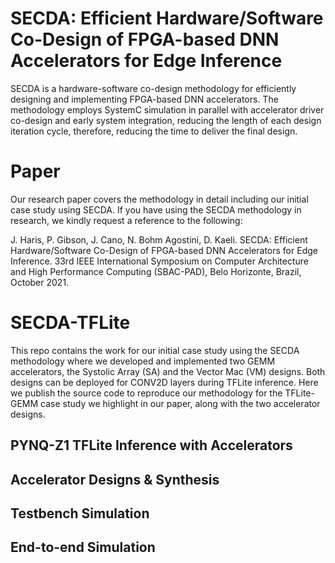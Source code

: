 
# SECDA: Efficient Hardware/Software Co-Design of FPGA-based DNN Accelerators for Edge Inference
SECDA is a hardware-software co-design methodology for efficiently designing and implementing FPGA-based DNN accelerators. The methodology employs SystemC simulation in parallel with accelerator driver co-design and early system integration, reducing the length of each design iteration cycle, therefore, reducing the time to deliver the final design.

# Paper
Our research paper covers the methodology in detail including our initial case study using SECDA. If you have using the SECDA methodology in research, we kindly request a reference to the following:

J. Haris, P. Gibson, J. Cano, N. Bohm Agostini, D. Kaeli. SECDA: Efficient Hardware/Software Co-Design of FPGA-based DNN Accelerators for Edge Inference. 33rd IEEE International Symposium on Computer Architecture and High Performance Computing (SBAC-PAD), Belo Horizonte, Brazil, October 2021.

# SECDA-TFLite
This repo contains the work for our initial case study using the SECDA methodology where we developed and implemented two GEMM accelerators, the Systolic Array (SA) and the Vector Mac (VM) designs. Both designs can be deployed for CONV2D layers during TFLite inference. Here we publish the source code to reproduce our methodology for the  TFLite-GEMM case study we highlight in our paper, along with the two accelerator designs. 

## PYNQ-Z1 TFLite Inference with Accelerators

## Accelerator Designs & Synthesis 

## Testbench Simulation

## End-to-end Simulation

